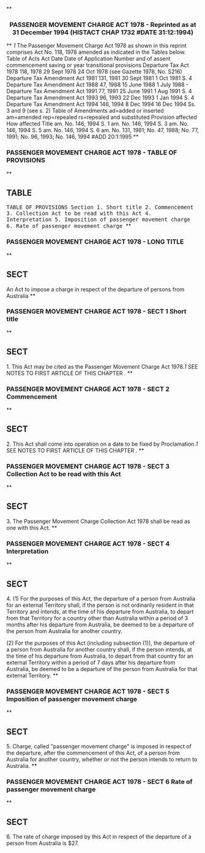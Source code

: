 **<b>

### <center><name>PASSENGER MOVEMENT CHARGE ACT 1978 - Reprinted as at 31 December 1994 (HISTACT CHAP 1732 #DATE 31:12:1994) </name></center>
</b>** *1* The Passenger Movement Charge Act 1978 as shown in this reprint comprises Act No. 118, 1978 amended as indicated in the Tables below.<lf>                                 Table of Acts<lf>     Act             Date           Date of             Application<lf>     Number and      of assent      commencement        saving or<lf>     year                                               transitional<lf>                                                        provisions<lf>     Departure Tax Act 1978<lf>     118, 1978       29 Sept 1978   24 Oct 1978 (see<lf>                                    Gazette 1978,<lf>                                    No. S216)<lf>     Departure Tax Amendment Act 1981<lf>     131, 1981       30 Sept 1981   1 Oct 1981          S. 4<lf>     Departure Tax Amendment Act 1988<lf>     47, 1988        15 June 1988   1 July 1988         -<lf>     Departure Tax Amendment Act 1991<lf>     77, 1991        25 June 1991   1 Aug 1991          S. 4<lf>     Departure Tax Amendment Act 1993<lf>     96, 1993        22 Dec 1993    1 Jan 1994          S. 4<lf>     Departure Tax Amendment Act 1994<lf>     146, 1994       8 Dec 1994     16 Dec 1994         Ss. 3 and 9<lf>                                    (see s. 2)<lf>                             Table of Amendments<lf>     ad=added or inserted am=amended rep=repealed rs=repealed and substituted<lf>     Provision affected   How affected<lf>     Title                am. No. 146, 1994<lf>     S. 1                 am. No. 146, 1994<lf>     S. 3                 am. No. 146, 1994<lf>     S. 5                 am. No. 146, 1994<lf>     S. 6                 am. No. 131, 1981; No. 47, 1988; No. 77,<lf>                          1991; No. 96, 1993; No. 146, 1994<lf> #ADD 20:1:1995 </lf></lf></lf></lf></lf></lf></lf></lf></lf></lf></lf></lf></lf></lf></lf></lf></lf></lf></lf></lf></lf></lf></lf></lf></lf></lf></lf></lf></lf></lf>
**<b>

### <name>PASSENGER MOVEMENT CHARGE ACT 1978 - TABLE OF PROVISIONS </name>
</b>** 

## TABLE
<tables> <tt>                      TABLE OF PROVISIONS<lf> Section<lf>     1\. Short title<lf>     2\. Commencement<lf>     3\. Collection Act to be read with this Act<lf>     4\. Interpretation<lf>     5\. Imposition of passenger movement charge<lf>     6\. Rate of passenger movement charge<lf> </lf></lf></lf></lf></lf></lf></lf></lf></tt></tables>
**<b>

### <name>PASSENGER MOVEMENT CHARGE ACT 1978 - LONG TITLE </name>
</b>** 

## SECT
<sect>    An Act to impose a charge in respect of the departure of<lf>                     persons from Australia<lf> </lf></lf></sect>
**<b>

### <name>PASSENGER MOVEMENT CHARGE ACT 1978 - SECT 1 Short title </name>
</b>** 

## SECT
<sect>   1\. This Act may be cited as the Passenger Movement Charge Act 1978.*1* SEE NOTES TO FIRST ARTICLE OF THIS CHAPTER . </sect>
**<b>

### <name>PASSENGER MOVEMENT CHARGE ACT 1978 - SECT 2 Commencement </name>
</b>** 

## SECT
<sect>   2\. This Act shall come into operation on a date to be fixed by Proclamation.*1* SEE NOTES TO FIRST ARTICLE OF THIS CHAPTER . </sect>
**<b>

### <name>PASSENGER MOVEMENT CHARGE ACT 1978 - SECT 3 Collection Act to be read with this Act </name>
</b>** 

## SECT
<sect>   3\. The Passenger Movement Charge Collection Act 1978 shall be read as one with this Act. </sect>
**<b>

### <name>PASSENGER MOVEMENT CHARGE ACT 1978 - SECT 4 Interpretation </name>
</b>** 

## SECT
<sect>   4\. (1) For the purposes of this Act, the departure of a person from Australia for an external Territory shall, if the person is not ordinarily resident in that Territory and intends, at the time of his departure from Australia, to depart from that Territory for a country other than Australia within a period of 3 months after his departure from Australia, be deemed to be a departure of the person from Australia for another country. 

<lf>   (2) For the purposes of this Act (including subsection (1)), the departure of a person from Australia for another country shall, if the person intends, at the time of his departure from Australia, to depart from that country for an external Territory within a period of 7 days after his departure from Australia, be deemed to be a departure of the person from Australia for that external Territory. </lf>
</sect>
**<b>

### <name>PASSENGER MOVEMENT CHARGE ACT 1978 - SECT 5 Imposition of passenger movement charge </name>
</b>** 

## SECT
<sect>   5\. Charge, called "passenger movement charge" is imposed in respect of the departure, after the commencement of this Act, of a person from Australia for another country, whether or not the person intends to return to Australia. </sect>
**<b>

### <name>PASSENGER MOVEMENT CHARGE ACT 1978 - SECT 6 Rate of passenger movement charge </name>
</b>** 

## SECT
<sect>   6\. The rate of charge imposed by this Act in respect of the departure of a person from Australia is $27\. </sect>
